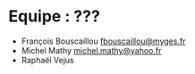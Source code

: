 # Equipe : ???

* François Bouscaillou fbouscaillou@myges.fr
* Michel Mathy michel.mathy@yahoo.fr
* Raphaël Vejus
